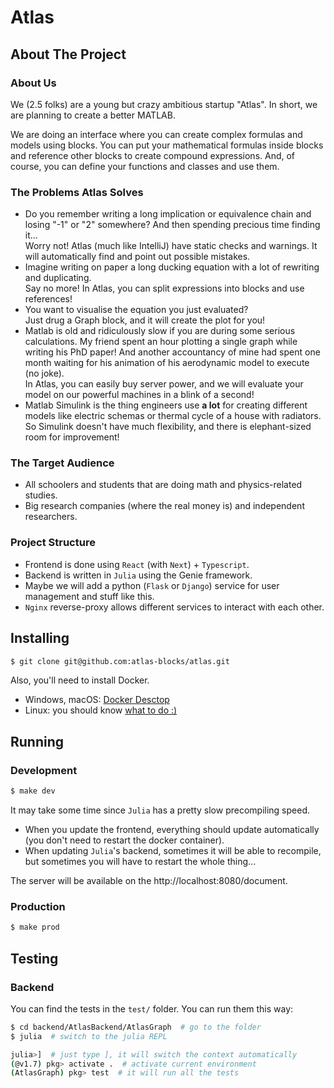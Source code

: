 # Atlas

## About The Project

### About Us
We (2.5 folks) are a young but crazy ambitious startup "Atlas". In short, we are planning to create a better MATLAB. 

We are doing an interface where you can create complex formulas and models using blocks. You can put your mathematical formulas inside blocks and reference other blocks to create compound expressions. And, of course, you can define your functions and classes and use them. 

### The Problems Atlas Solves
- Do you remember writing a long implication or equivalence chain and losing "-1" or "2" somewhere? And then spending precious time finding it...\
  Worry not! Atlas (much like IntelliJ) have static checks and warnings. It will automatically find and point out possible mistakes. 
- Imagine writing on paper a long ducking equation with a lot of rewriting and duplicating.\
  Say no more! In Atlas, you can split expressions into blocks and use references!
- You want to visualise the equation you just evaluated?\
  Just drug a Graph block, and it will create the plot for you!
- Matlab is old and ridiculously slow if you are during some serious calculations. My friend spent an hour plotting a single graph while writing his PhD paper! And another accountancy of mine had spent one month waiting for his animation of his aerodynamic model to execute (no joke).\
  In Atlas, you can easily buy server power, and we will evaluate your model on our powerful machines in a blink of a second!
- Matlab Simulink is the thing engineers use **a lot** for creating different models like electric schemas or thermal cycle of a house with radiators. So Simulink doesn't have much flexibility, and there is elephant-sized room for improvement!

### The Target Audience
- All schoolers and students that are doing math and physics-related studies.
- Big research companies (where the real money is) and independent researchers.


### Project Structure
- Frontend is done using `React` (with `Next`) + `Typescript`.
- Backend is written in `Julia` using the Genie framework.
- Maybe we will add a python (`Flask` or `Django`) service for user management and stuff like this.
- `Nginx` reverse-proxy allows different services to interact with each other.



## Installing
```zsh
$ git clone git@github.com:atlas-blocks/atlas.git
```
Also, you'll need to install Docker.
- Windows, macOS: [Docker Desctop](https://www.docker.com/products/docker-desktop/)
- Linux: you should know [what to do :)](https://docs.docker.com/engine/install/ubuntu/)


## Running

### Development
```zsh
$ make dev
```
It may take some time since `Julia` has a pretty slow precompiling speed. 
 - When you update the frontend, everything should update automatically (you don't need to restart the docker container). 
 - When updating `Julia`'s backend, sometimes it will be able to recompile, but sometimes you will have to restart the whole thing...

The server will be available on the http://localhost:8080/document.

### Production
```zsh
$ make prod
```

## Testing

### Backend

You can find the tests in the `test/` folder. You can run them this way:
```zsh
$ cd backend/AtlasBackend/AtlasGraph  # go to the folder
$ julia  # switch to the julia REPL

julia>]  # just type ], it will switch the context automatically
(@v1.7) pkg> activate .  # activate current environment
(AtlasGraph) pkg> test  # it will run all the tests
```
